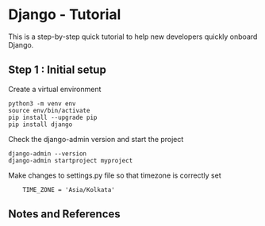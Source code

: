 Django - Tutorial
==================

This is a step-by-step quick tutorial to help new developers quickly onboard Django. 

Step 1 : Initial setup
--------------------------------------------

Create a virtual environment 

```
python3 -m venv env
source env/bin/activate
pip install --upgrade pip
pip install django
```

Check the django-admin version and start the project 

```
django-admin --version
django-admin startproject myproject
```

Make changes to settings.py file so that timezone is correctly set 
```
    TIME_ZONE = 'Asia/Kolkata'
```


Notes and References
--------------------------------------------


